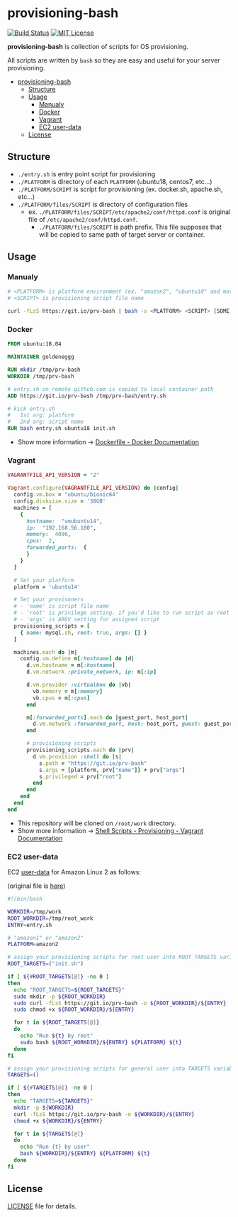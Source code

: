 # provisioning-bash

[![Build Status](https://travis-ci.org/goldeneggg/provisioning-bash.svg?branch=master)](https://travis-ci.org/goldeneggg/provisioning-bash)
[![MIT License](http://img.shields.io/badge/license-MIT-lightgrey.svg)](https://github.com/goldeneggg/provisioning-bash/blob/master/LICENSE)

__provisioning-bash__ is collection of scripts for OS provisioning.

All scripts are written by `bash` so they are easy and useful for your server provisioning.

<!-- TOC depthFrom:1 -->

- [provisioning-bash](#provisioning-bash)
  - [Structure](#structure)
  - [Usage](#usage)
    - [Manualy](#manualy)
    - [Docker](#docker)
    - [Vagrant](#vagrant)
    - [EC2 user-data](#ec2-user-data)
  - [License](#license)

<!-- /TOC -->

## Structure

* `./entry.sh` is entry point script for provisioning
* `./PLATFORM` is directory of each `PLATFORM` (ubuntu18, centos7, etc...)
* `./PLATFORM/SCRIPT` is script for provisioning (ex. docker.sh, apache.sh, etc...)
* `./PLATFORM/files/SCRIPT` is directory of configuration files
    * ex. `./PLATFORM/files/SCRIPT/etc/apache2/conf/httpd.conf` is original file of `/etc/apache2/conf/httpd.conf`.
        * `./PLATFORM/files/SCRIPT` is path prefix. This file supposes that will be copied to same path of target server or container.


## Usage

### Manualy

```sh
# <PLATFORM> is platform environment (ex. "amazon2", "ubuntu18" and more)
# <SCRIPT> is provisioning script file name

curl -fLsS https://git.io/prv-bash | bash -s <PLATFORM> <SCRIPT> [SOME ARGS...]
```

### Docker

```dockerfile
FROM ubuntu:18.04

MAINTAINER goldeneggg

RUN mkdir /tmp/prv-bash
WORKDIR /tmp/prv-bash

# entry.sh on remote github.com is copied to local container path
ADD https://git.io/prv-bash /tmp/prv-bash/entry.sh

# kick entry.sh
#   1st arg: platform
#   2nd arg: script name
RUN bash entry.sh ubuntu18 init.sh
```

* Show more information -> [Dockerfile - Docker Documentation](https://docs.docker.com/reference/builder/)

### Vagrant

```ruby
VAGRANTFILE_API_VERSION = "2"

Vagrant.configure(VAGRANTFILE_API_VERSION) do |config|
  config.vm.box = "ubuntu/bionic64"
  config.disksize.size = '30GB'
  machines = [
    {
      hostname:  "vmubuntu14",
      ip:  "192.168.56.180",
      memory:  4096,
      cpus:  2,
      forwarded_ports:  {
      }
    }
  ]

  # Set your platform
  platform = 'ubuntu14'

  # Set your provisoners
  # - 'name' is script file name
  # - 'root' is privilege setting. if you'd like to run script as root user, set true
  # - 'args' is ARGV setting for assigned script
  provisioning_scripts = [
    { name: mysql.sh, root: true, args: [] }
  ]

  machines.each do |m|
    config.vm.define m[:hostname] do |d|
      d.vm.hostname = m[:hostname]
      d.vm.network :private_network, ip: m[:ip]

      d.vm.provider :virtualbox do |vb|
        vb.memory = m[:memory]
        vb.cpus = m[:cpus]
      end

      m[:forwarded_ports].each do |guest_port, host_port|
        d.vm.network :forwarded_port, host: host_port, guest: guest_port
      end

      # provisioning scripts
      provisioning_scripts.each do |prv|
        d.vm.provision :shell do |s|
          s.path = "https://git.io/prv-bash"
          s.args = [platform, prv["name"]] + prv["args"]
          s.privileged = prv["root"]
        end
      end
    end
  end
end
```

* This repository will be cloned on `/root/work` directory.
* Show more information -> [Shell Scripts - Provisioning - Vagrant Documentation](https://docs.vagrantup.com/v2/provisioning/shell.html)

### EC2 user-data

EC2 [user-data](https://docs.aws.amazon.com/AWSEC2/latest/UserGuide/user-data.html) for Amazon Linux 2 as follows:

(original file is [here](https://github.com/goldeneggg/provisioning-bash/blob/master/amazon2/user-data.sh))

```sh
#!/bin/bash

WORKDIR=/tmp/work
ROOT_WORKDIR=/tmp/root_work
ENTRY=entry.sh

# "amazon1" or "amazon2"
PLATFORM=amazon2

# assign your provisioning scripts for root user into ROOT_TARGETS variable
ROOT_TARGETS=("init.sh")

if [ ${#ROOT_TARGETS[@]} -ne 0 ]
then
  echo "ROOT_TARGETS=${ROOT_TARGETS}"
  sudo mkdir -p ${ROOT_WORKDIR}
  sudo curl -fLsS https://git.io/prv-bash -o ${ROOT_WORKDIR}/${ENTRY}
  sudo chmod +x ${ROOT_WORKDIR}/${ENTRY}

  for t in ${ROOT_TARGETS[@]}
  do
    echo "Run ${t} by root"
    sudo bash ${ROOT_WORKDIR}/${ENTRY} ${PLATFORM} ${t}
  done
fi

# assign your provisioning scripts for general user into TARGETS variable
TARGETS=()

if [ ${#TARGETS[@]} -ne 0 ]
then
  echo "TARGETS=${TARGETS}"
  mkdir -p ${WORKDIR}
  curl -fLsS https://git.io/prv-bash -o ${WORKDIR}/${ENTRY}
  chmod +x ${WORKDIR}/${ENTRY}

  for t in ${TARGETS[@]}
  do
    echo "Run {t} by user"
    bash ${WORKDIR}/${ENTRY} ${PLATFORM} ${t}
  done
fi
```


## License

[LICENSE](LICENSE) file for details.
